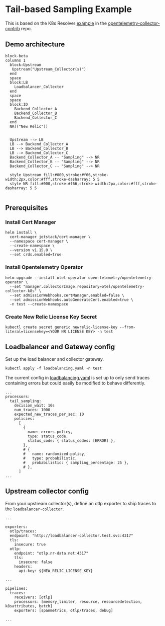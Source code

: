 # Tail-based Sampling Example

This is based on the K8s Resolver [example](https://github.com/open-telemetry/opentelemetry-collector-contrib/blob/main/exporter/loadbalancingexporter/example/k8s-resolver/README.md) in the [opentelemetry-collector-contrib](https://github.com/open-telemetry/opentelemetry-collector-contrib) repo.

## Demo architecture

```mermaid
block-beta
columns 1
  block:Upstream
   Upstream("Upstream_Collector(s)")
  end
  space
  block:LB
    Loadbalancer_Collector
  end
  space
  space
  block:ID
    Backend_Collector_A
    Backend_Collector_B
    Backend_Collector_C
  end
  NR(("New Relic"))

  
  Upstream --> LB
  LB --> Backend_Collector_A
  LB --> Backend_Collector_B
  LB --> Backend_Collector_C
  Backend_Collector_A -- "Sampling" --> NR
  Backend_Collector_B -- "Sampling" --> NR
  Backend_Collector_C -- "Sampling" --> NR

  style Upstream fill:#000,stroke:#f66,stroke-width:2px,color:#fff,stroke-dasharray: 5 5
  style NR fill:#000,stroke:#f66,stroke-width:2px,color:#fff,stroke-dasharray: 5 5
  
```

## Prerequisites

### Install Cert Manager
```
helm install \
  cert-manager jetstack/cert-manager \
  --namespace cert-manager \
  --create-namespace \
  --version v1.15.0 \
  --set crds.enabled=true
```

### Install Opentelemetry Operator
```
helm upgrade --install otel-operator open-telemetry/opentelemetry-operator \
  --set "manager.collectorImage.repository=otel/opentelemetry-collector-k8s" \
  --set admissionWebhooks.certManager.enabled=false \
  --set admissionWebhooks.autoGenerateCert.enabled=true \
  -n test --create-namespace
```

### Create New Relic License Key Secret

```
kubectl create secret generic newrelic-license-key --from-literal=licensekey=<YOUR NR LICENSE KEY> -n test
```

## Loadbalancer and Gateway config

Set up the load balancer and collector gateway.

```
kubectl apply -f loadbalancing.yaml -n test
```

The current config in [loadbalancing.yaml](./loadbalancing.yaml) is set up to only send traces containing errors but could easily be modified to behave differently.

```
...
processors:
  tail_sampling:
    decision_wait: 10s
    num_traces: 1000
    expected_new_traces_per_sec: 10
    policies:
      [
        {
          name: errors-policy,
          type: status_code,
          status_code: { status_codes: [ERROR] },
        },
        # {
        #   name: randomized-policy,
        #   type: probabilistic,
        #   probabilistic: { sampling_percentage: 25 },
        # },
      ]
...
```

## Upstream collector config

From your upstream collector(s), define an otlp exporter to ship traces to the `loadbalancer-collector`.

```
...

exporters:
  otlp/traces:
  endpoint: "http://loadbalancer-collector.test.svc:4317"
  tls:
    insecure: true
  otlp:
    endpoint: "otlp.nr-data.net:4317"
    tls:
      insecure: false
    headers:
      api-key: ${NEW_RELIC_LICENSE_KEY}

...

pipelines:
  traces:
    receivers: [otlp]
    processors: [memory_limiter, resource, resourcedetection, k8sattributes, batch]
    exporters: [spanmetrics, otlp/traces, debug]

...
```
